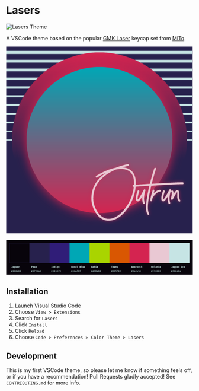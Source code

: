# Lasers

![Lasers Theme](https://i.imgur.com/jHS78Us.png)

A VSCode theme based on the popular [GMK Laser](https://mitormk.com/s00n/) keycap set from [MiTo](https://mitormk.com/).

![Logo](https://github.com/j0hnm4r5/laser-theme/blob/master/assets/images/logo.png)

![Swatches](https://github.com/j0hnm4r5/laser-theme/blob/master/assets/images/swatches.png)

## Installation

1. Launch Visual Studio Code
2. Choose `View > Extensions`
3. Search for `Lasers`
4. Click `Install`
5. Click `Reload`
6. Choose `Code > Preferences > Color Theme > Lasers`

## Development

This is my first VSCode theme, so please let me know if something feels off, or if you have a recommendation! Pull Requests gladly accepted! See `CONTRIBUTING.md` for more info.